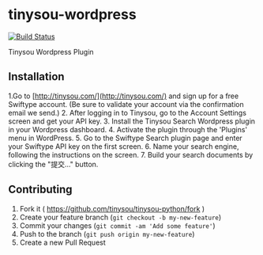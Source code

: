 tinysou-wordpress
=================

[![Build Status](https://travis-ci.org/tinysou/tinysou-wordpress.svg?branch=master)](https://travis-ci.org/tinysou/tinysou-wordpress)

Tinysou Wordpress Plugin

## Installation

1.Go to [http://tinysou.com/](http://tinysou.com/) and sign up for a free Swiftype account. (Be sure to validate your account via the confirmation email we send.)
2. After logging in to Tinysou, go to the Account Settings screen and get your API key.
3. Install the Tinysou Search Wordpress plugin in your Wordpress dashboard.
4. Activate the plugin through the 'Plugins' menu in WordPress.
5. Go to the Swiftype Search plugin page and enter your Swiftype API key on the first screen.
6. Name your search engine, following the instructions on the screen.
7. Build your search documents by clicking the "提交..." button.
## Contributing

1. Fork it ( https://github.com/tinysou/tinysou-python/fork )
2. Create your feature branch (`git checkout -b my-new-feature`)
3. Commit your changes (`git commit -am 'Add some feature'`)
4. Push to the branch (`git push origin my-new-feature`)
5. Create a new Pull Request